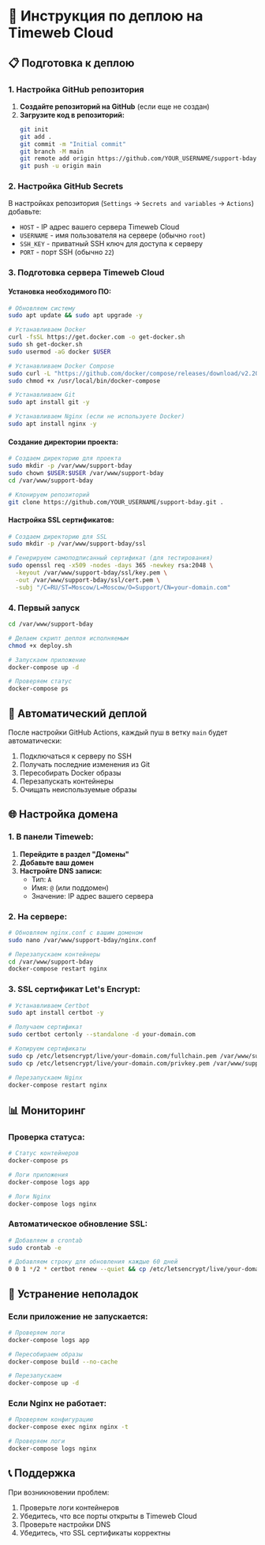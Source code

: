 # 🚀 Инструкция по деплою на Timeweb Cloud

## 📋 Подготовка к деплою

### 1. Настройка GitHub репозитория

1. **Создайте репозиторий на GitHub** (если еще не создан)
2. **Загрузите код в репозиторий:**
   ```bash
   git init
   git add .
   git commit -m "Initial commit"
   git branch -M main
   git remote add origin https://github.com/YOUR_USERNAME/support-bday.git
   git push -u origin main
   ```

### 2. Настройка GitHub Secrets

В настройках репозитория (`Settings` → `Secrets and variables` → `Actions`) добавьте:

- `HOST` - IP адрес вашего сервера Timeweb Cloud
- `USERNAME` - имя пользователя на сервере (обычно `root`)
- `SSH_KEY` - приватный SSH ключ для доступа к серверу
- `PORT` - порт SSH (обычно `22`)

### 3. Подготовка сервера Timeweb Cloud

#### Установка необходимого ПО:

```bash
# Обновляем систему
sudo apt update && sudo apt upgrade -y

# Устанавливаем Docker
curl -fsSL https://get.docker.com -o get-docker.sh
sudo sh get-docker.sh
sudo usermod -aG docker $USER

# Устанавливаем Docker Compose
sudo curl -L "https://github.com/docker/compose/releases/download/v2.20.0/docker-compose-$(uname -s)-$(uname -m)" -o /usr/local/bin/docker-compose
sudo chmod +x /usr/local/bin/docker-compose

# Устанавливаем Git
sudo apt install git -y

# Устанавливаем Nginx (если не используете Docker)
sudo apt install nginx -y
```

#### Создание директории проекта:

```bash
# Создаем директорию для проекта
sudo mkdir -p /var/www/support-bday
sudo chown $USER:$USER /var/www/support-bday
cd /var/www/support-bday

# Клонируем репозиторий
git clone https://github.com/YOUR_USERNAME/support-bday.git .
```

#### Настройка SSL сертификатов:

```bash
# Создаем директорию для SSL
sudo mkdir -p /var/www/support-bday/ssl

# Генерируем самоподписанный сертификат (для тестирования)
sudo openssl req -x509 -nodes -days 365 -newkey rsa:2048 \
  -keyout /var/www/support-bday/ssl/key.pem \
  -out /var/www/support-bday/ssl/cert.pem \
  -subj "/C=RU/ST=Moscow/L=Moscow/O=Support/CN=your-domain.com"
```

### 4. Первый запуск

```bash
cd /var/www/support-bday

# Делаем скрипт деплоя исполняемым
chmod +x deploy.sh

# Запускаем приложение
docker-compose up -d

# Проверяем статус
docker-compose ps
```

## 🔄 Автоматический деплой

После настройки GitHub Actions, каждый пуш в ветку `main` будет автоматически:

1. Подключаться к серверу по SSH
2. Получать последние изменения из Git
3. Пересобирать Docker образы
4. Перезапускать контейнеры
5. Очищать неиспользуемые образы

## 🌐 Настройка домена

### 1. В панели Timeweb:

1. **Перейдите в раздел "Домены"**
2. **Добавьте ваш домен**
3. **Настройте DNS записи:**
   - Тип: `A`
   - Имя: `@` (или поддомен)
   - Значение: IP адрес вашего сервера

### 2. На сервере:

```bash
# Обновляем nginx.conf с вашим доменом
sudo nano /var/www/support-bday/nginx.conf

# Перезапускаем контейнеры
cd /var/www/support-bday
docker-compose restart nginx
```

### 3. SSL сертификат Let's Encrypt:

```bash
# Устанавливаем Certbot
sudo apt install certbot -y

# Получаем сертификат
sudo certbot certonly --standalone -d your-domain.com

# Копируем сертификаты
sudo cp /etc/letsencrypt/live/your-domain.com/fullchain.pem /var/www/support-bday/ssl/cert.pem
sudo cp /etc/letsencrypt/live/your-domain.com/privkey.pem /var/www/support-bday/ssl/key.pem

# Перезапускаем Nginx
docker-compose restart nginx
```

## 📊 Мониторинг

### Проверка статуса:

```bash
# Статус контейнеров
docker-compose ps

# Логи приложения
docker-compose logs app

# Логи Nginx
docker-compose logs nginx
```

### Автоматическое обновление SSL:

```bash
# Добавляем в crontab
sudo crontab -e

# Добавляем строку для обновления каждые 60 дней
0 0 1 */2 * certbot renew --quiet && cp /etc/letsencrypt/live/your-domain.com/fullchain.pem /var/www/support-bday/ssl/cert.pem && cp /etc/letsencrypt/live/your-domain.com/privkey.pem /var/www/support-bday/ssl/key.pem && cd /var/www/support-bday && docker-compose restart nginx
```

## 🔧 Устранение неполадок

### Если приложение не запускается:

```bash
# Проверяем логи
docker-compose logs app

# Пересобираем образы
docker-compose build --no-cache

# Перезапускаем
docker-compose up -d
```

### Если Nginx не работает:

```bash
# Проверяем конфигурацию
docker-compose exec nginx nginx -t

# Проверяем логи
docker-compose logs nginx
```

## 📞 Поддержка

При возникновении проблем:
1. Проверьте логи контейнеров
2. Убедитесь, что все порты открыты в Timeweb Cloud
3. Проверьте настройки DNS
4. Убедитесь, что SSL сертификаты корректны 